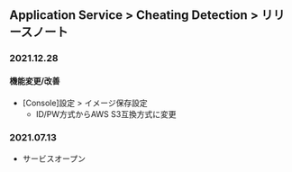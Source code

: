 ## Application Service > Cheating Detection > リリースノート

### 2021.12.28
#### 機能変更/改善
* [Console]設定 > イメージ保存設定
	*  ID/PW方式からAWS S3互換方式に変更

### 2021.07.13
* サービスオープン
